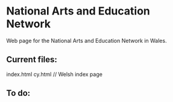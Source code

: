 # National Arts and Education Network

Web page for the National Arts and Education Network in Wales.

## Current files:

index.html
cy.html // Welsh index page

## To do:
